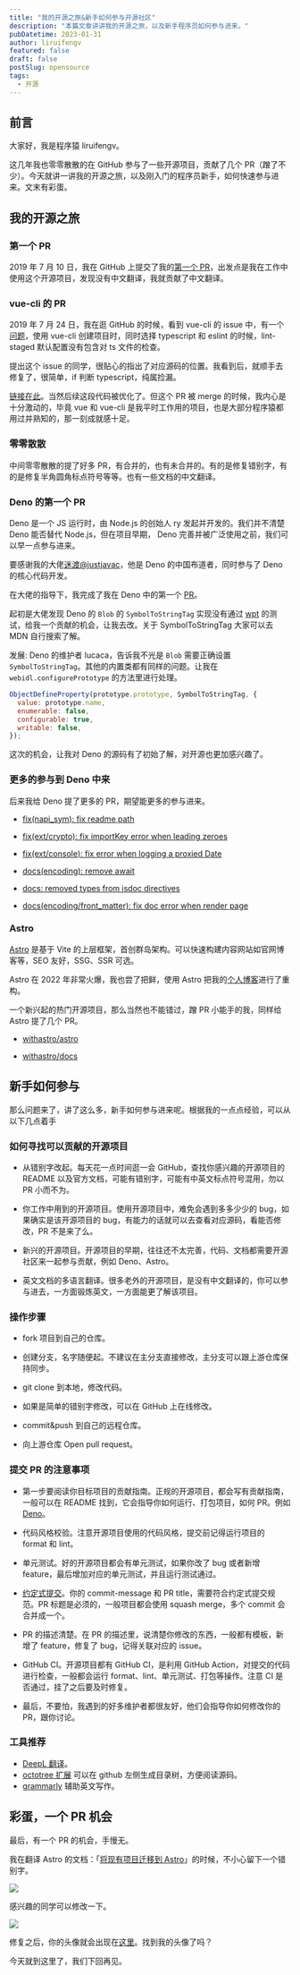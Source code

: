 ```yaml
---
title: "我的开源之旅&新手如何参与开源社区"
description: "本篇文章讲讲我的开源之旅，以及新手程序员如何参与进来。"
pubDatetime: 2023-01-31
author: liruifengv
featured: false
draft: false
postSlug: opensource
tags:
  - 开源
---
```


## 前言

大家好，我是程序猿 liruifengv。

这几年我也零零散散的在 GitHub 参与了一些开源项目，贡献了几个 PR（蹭了不少）。今天就讲一讲我的开源之旅，以及刚入门的程序员新手，如何快速参与进来。文末有彩蛋。

## 我的开源之旅

### 第一个 PR

2019 年 7 月 10 日，我在 GitHub 上提交了我的[第一个 PR](https://github.com/geoman-io/leaflet-geoman/pull/466)，出发点是我在工作中使用这个开源项目，发现没有中文翻译，我就贡献了中文翻译。

### vue-cli 的 PR

2019 年 7 月 24 日，我在逛 GitHub 的时候，看到 vue-cli 的 issue 中，有一个[问题](https://github.com/vuejs/vue-cli/issues/3947)，使用 vue-cli 创建项目时，同时选择 typescript 和 eslint 的时候，lint-staged 默认配置没有包含对 ts 文件的检查。

提出这个 issue 的同学，很贴心的指出了对应源码的位置。我看到后，就顺手去修复了，很简单，if 判断 typescript，纯属捡漏。

[链接在此](https://github.com/vuejs/vue-cli/pull/4347)。当然后续这段代码被优化了。但这个 PR 被 merge 的时候，我内心是十分激动的，毕竟 vue 和 vue-cli 是我平时工作用的项目，也是大部分程序猿都用过并熟知的，那一刻成就感十足。

### 零零散散

中间零零散散的提了好多 PR，有合并的，也有未合并的。有的是修复错别字，有的是修复半角圆角标点符号等等。也有一些文档的中文翻译。

### Deno 的第一个 PR

Deno 是一个 JS 运行时，由 Node.js 的创始人 ry 发起并开发的。我们并不清楚 Deno 能否替代 Node.js，但在项目早期， Deno 完善并被广泛使用之前，我们可以早一点参与进来。

要感谢我的大佬[迷渡@justjavac](https://github.com/justjavac)，他是 Deno 的中国布道者，同时参与了 Deno 的核心代码开发。

在大佬的指导下，我完成了我在 Deno 中的第一个 [PR](https://github.com/denoland/deno/pull/11851)。

起初是大佬发现 Deno 的 `Blob` 的 `SymbolToStringTag` 实现没有通过 [wpt](https://github.com/denoland/wpt/blob/master/WebIDL/ecmascript-binding/class-string-interface.any.js#L3-L11) 的测试，给我一个贡献的机会，让我去改。关于 SymbolToStringTag 大家可以去 MDN 自行搜索了解。

发展: Deno 的维护者 lucaca，告诉我不光是 `Blob` 需要正确设置 `SymbolToStringTag`。其他的内置类都有同样的问题。让我在 `webidl.configurePrototype` 的方法里进行处理。

```js
ObjectDefineProperty(prototype.prototype, SymbolToStringTag, {
  value: prototype.name,
  enumerable: false,
  configurable: true,
  writable: false,
});
```

这次的机会，让我对 Deno 的源码有了初始了解，对开源也更加感兴趣了。

### 更多的参与到 Deno 中来

后来我给 Deno 提了更多的 PR，期望能更多的参与进来。

- [fix(napi_sym): fix readme path](https://github.com/denoland/deno/pull/16203)
- [fix(ext/crypto): fix importKey error when leading zeroes](https://github.com/denoland/deno/pull/16009)
- [fix(ext/console): fix error when logging a proxied Date](https://github.com/denoland/deno/pull/16018)
- [docs(encoding): remove await](https://github.com/denoland/deno_std/pull/2831)

- [docs: removed types from jsdoc directives](https://github.com/denoland/deno_std/pull/2988)

- [docs(encoding/front_matter): fix doc error when render page](https://github.com/denoland/deno_std/pull/2985)

### Astro

[Astro](https://astro.build/) 是基于 Vite 的上层框架，首创群岛架构。可以快速构建内容网站如官网博客等，SEO 友好，SSG、SSR 可选。

Astro 在 2022 年非常火爆，我也尝了把鲜，使用 Astro 把我的[个人博客](https://github.com/liruifengv/sayhub)进行了重构。

一个新兴起的热门开源项目，那么当然也不能错过，蹭 PR 小能手的我，同样给 Astro 提了几个 PR。

- [withastro/astro](https://github.com/withastro/astro/pulls?q=is%3Apr+author%3Aliruifengv+is%3Aclosed)

- [withastro/docs](https://github.com/withastro/docs/pulls?q=is%3Apr+author%3Aliruifengv+is%3Aclosed)

## 新手如何参与

那么问题来了，讲了这么多，新手如何参与进来呢。根据我的一点点经验，可以从以下几点着手

### 如何寻找可以贡献的开源项目

- 从错别字改起。每天花一点时间逛一会 GitHub，查找你感兴趣的开源项目的 README 以及官方文档，可能有错别字，可能有中英文标点符号混用，勿以 PR 小而不为。

- 你工作中用到的开源项目。使用开源项目中，难免会遇到多多少少的 bug，如果确实是该开源项目的 bug，有能力的话就可以去查看对应源码，看能否修改，PR 不是来了么。

- 新兴的开源项目。开源项目的早期，往往还不太完善，代码、文档都需要开源社区来一起参与贡献，例如 Deno、Astro。

- 英文文档的多语言翻译。很多老外的开源项目，是没有中文翻译的，你可以参与进去，一方面锻炼英文，一方面能更了解该项目。

### 操作步骤

- fork 项目到自己的仓库。

- 创建分支，名字随便起。不建议在主分支直接修改，主分支可以跟上游仓库保持同步。

- git clone 到本地，修改代码。

- 如果是简单的错别字修改，可以在 GitHub 上在线修改。

- commit&push 到自己的远程仓库。

- 向上游仓库 Open pull request。

### 提交 PR 的注意事项

- 第一步要阅读你目标项目的贡献指南。正规的开源项目，都会写有贡献指南，一般可以在 README 找到，它会指导你如何运行、打包项目，如何 PR。例如 [Deno](https://deno.land/manual@v1.30.0/references/contributing)。

- 代码风格校验。注意开源项目使用的代码风格，提交前记得运行项目的 format 和 lint。

- 单元测试。好的开源项目都会有单元测试，如果你改了 bug 或者新增 feature，最后增加对应的单元测试，并且运行测试通过。

- [约定式提交](https://www.conventionalcommits.org/zh-hans/v1.0.0/)。你的 commit-message 和 PR title，需要符合约定式提交规范。PR 标题是必须的，一般项目都会使用 squash merge，多个 commit 会合并成一个。

- PR 的描述清楚。在 PR 的描述里，说清楚你修改的东西，一般都有模板，新增了 feature，修复了 bug，记得关联对应的 issue。

- GitHub CI。开源项目都有 GitHub CI，是利用 GitHub Action，对提交的代码进行检查，一般都会运行 format、lint、单元测试、打包等操作。注意 CI 是否通过，挂了之后要及时修复。

- 最后，不要怕，我遇到的好多维护者都很友好，他们会指导你如何修改你的 PR，跟你讨论。

### 工具推荐

- [DeepL 翻译](https://www.deepl.com/translator)。
- [octotree 扩展](https://chrome.google.com/webstore/detail/octotree-github-code-tree/bkhaagjahfmjljalopjnoealnfndnagc?hl=zh-CN) 可以在 github 左侧生成目录树，方便阅读源码。
- [grammarly](https://app.grammarly.com/) 辅助英文写作。

## 彩蛋，一个 PR 机会

最后，有一个 PR 的机会，手慢无。

我在翻译 Astro 的文档：「[将现有项目迁移到 Astro](https://docs.astro.build/zh-cn/guides/migrate-to-astro/)」的时候，不小心留下一个错别字。

![](https://bucket.liruifengv.com/opensource/astro-doc.png)

感兴趣的同学可以修改一下。

![](https://bucket.liruifengv.com/opensource/avatar.png)

修复之后，你的头像就会出现在[这里](https://docs.astro.build/zh-cn/getting-started/)。找到我的头像了吗？

今天就到这里了，我们下回再见。
